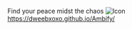 Find your peace midst the chaos ![Icon](https://user-images.githubusercontent.com/92783307/236402516-bd254da1-5ed6-407d-bfc2-c711d62dd70d.png)
https://dweebxoxo.github.io/Ambify/
